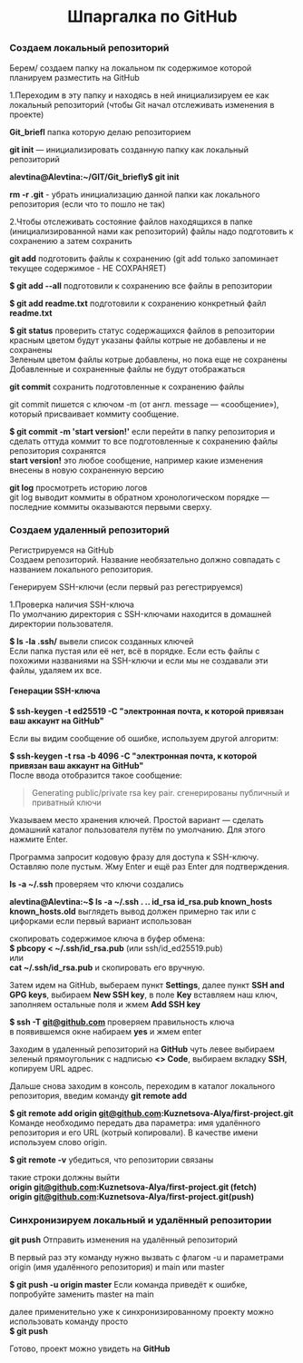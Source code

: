 # <p style="text-align: center;">Шпаргалка по  GitHub</p>

### Создаем локальный репозиторий

Берем/ создаем папку на локальном пк содержимое которой планируем разместить на GitHub 

1.Переходим в эту папку и находясь в ней инициализируем ее как локальный репозиторий (чтобы Git начал отслеживать изменения в проекте)

**Git_briefl** папка которую делаю репозиторием

**git init** — инициализировать созданную папку как локальный репозиторий 

**alevtina@Alevtina:~/GIT/Git_briefly$ git init**

**rm -r .git**  - убрать инициализацию данной папки как локального репозитория (если что то пошло не так)

2.Чтобы отслеживать состояние файлов находящихся в папке (инициализированной нами как репозиторий) файлы надо подготовить к сохранению а затем сохранить 

**git add** подготовить файлы к сохранению (git add только запоминает текущее содержимое - НЕ СОХРАНЯЕТ)

**$ git add --all**  подготовили к сохранению все файлы в репозитории

**$ git add readme.txt** подготовили к сохранению конкретный файл **readme.txt**  

**$ git status**  проверить статус содержащихся файлов в репозитории  
красным цветом будут указаны файлы котрые не добавлены и не сохранены  
Зеленым цветом файлы котрые добавлены, но пока еще не сохранены  
Добавленные и сохраненные файлы не будут отображаться

**git commit** сохранить подготовленные к сохранению файлы

git commit пишется c ключом -m (от англ. message — «сообщение»), который присваивает коммиту сообщение. 

**$ git commit -m 'start version!'**  если перейти в папку репозитория и сделать оттуда коммит то все подготовленные к сохранению файлы репозитория сохранятся  
**start version!** это любое сообщение, например какие изменения внесены в новую сохраненную версию

**git log** просмотреть историю логов  
git log выводит коммиты в обратном хронологическом порядке — последние коммиты оказываются первыми сверху.  

### Создаем удаленный репозиторий

Регистрируемся на GitHub  
Создаем репозиторий. Название необязательно должно совпадать с названием локального репозитория.

Генерируем SSH-ключи (если первый раз регестрируемся)

1.Проверка наличия SSH-ключа  
По умолчанию директория с SSH-ключами находится в домашней директории пользователя. 

**$ ls -la .ssh/**  вывели список созданных ключей  
Если папка пустая или её нет, всё в порядке. 
Если есть файлы с похожими названиями на SSH-ключи и если мы не создавали эти файлы, удаляем их все.  

#### Генерации SSH-ключа  
**$ ssh-keygen -t ed25519 -C "электронная почта, к которой привязан ваш аккаунт на GitHub"**  

 Если вы видим сообщение об ошибке, используем другой алгоритм:

 **$ ssh-keygen -t rsa -b 4096 -C "электронная почта, к которой привязан ваш аккаунт на GitHub"**  
   После ввода отобразится такое сообщение:  
   > Generating public/private rsa key pair.  сгенерированы публичный и приватный ключи 

   Указываем место хранения ключей. Простой вариант — сделать домашний каталог пользователя путём по умолчанию. Для этого нажмите Enter.  

   Программа запросит кодовую фразу для доступа к SSH-ключу. Оставляю поле пустым. Жму Enter и ещё раз Enter для подтверждения.  

   **ls -a ~/.ssh** проверяем что ключи создались

**alevtina@Alevtina:~$ ls -a ~/.ssh
.  ..  id_rsa  id_rsa.pub  known_hosts  known_hosts.old**  выглядеть вывод должен примерно так или с цифорками если первый вариант использован

скопировать содержимое ключа в буфер обмена:  
**$ pbcopy < ~/.ssh/id_rsa.pub**  (или ssh/id_ed25519.pub)  
или  
**cat ~/.ssh/id_rsa.pub** и скопировать его вручную.

Затем идем на GitHub, выбераем пункт **Settings**, далее пункт **SSH and GPG keys**, выбираем **New SSH key**, в поле **Key** вставляем наш ключ, заполняем остальные поля и жмем **Add SSH key**  

**$ ssh -T git@github.com**  проверяем правильность ключа  
в появившемся окне набираем **yes** и жмем enter

Заходим в удаленный репозиторий на **GitHub** 
чуть левее выбираем зеленый прямоугольник с надписью **<> Code**, выбираем вкладку **SSH**, копируем URL адрес.  


Дальше снова заходим в консоль, переходим в каталог локального репозитория, введим команду **git remote add**  


**$ git remote add origin git@github.com:Kuznetsova-Alya/first-project.git** 
Команде необходимо передать два параметра: имя удалённого репозитория и его URL (котрый копировали). В качестве имени используем слово origin. 

**$ git remote -v** убедиться, что репозитории связаны

такие строки должны выйти   
**origin     git@github.com:Kuznetsova-Alya/first-project.git (fetch)**   
**origin     git@github.com:Kuznetsova-Alya/first-project.git(push)**   

### Синхронизируем локальный и удалённый репозитории  

**git push** Отправить изменения на удалённый репозиторий  

В первый раз эту команду нужно вызвать с флагом -u и параметрами origin (имя удалённого репозитория) и main или master

**$ git push -u origin master**  Если команда приведёт к ошибке, попробуйте заменить master на main

далее применительно уже к синхронизированному проекту можно использовать команду просто  
**$ git push**

Готово, проект можно увидеть на **GitHub**
